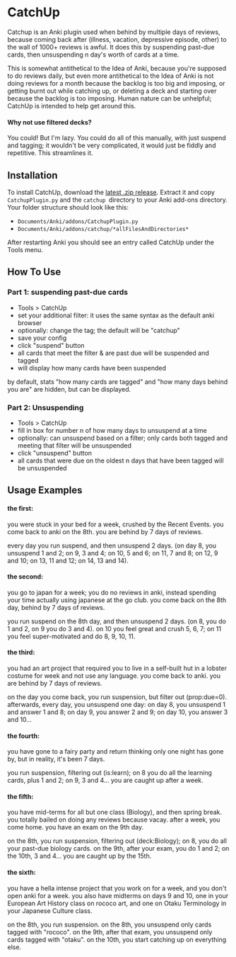 # CatchUp

Catchup is an Anki plugin used when behind by multiple days of reviews, because coming back after (illness, vacation, depressive episode, other) to the wall of 1000+ reviews is awful. It does this by suspending past-due cards, then unsuspending n day's worth of cards at a time.

This is somewhat antithetical to the Idea of Anki, because you're supposed to do reviews daily, but even more antithetical to the Idea of Anki is not doing reviews for a month because the backlog is too big and imposing, or getting burnt out while catching up, or deleting a deck and starting over because the backlog is too imposing. Human nature can be unhelpful; CatchUp is intended to help get around this.

#### Why not use filtered decks?

You could! But I'm lazy. You could do all of this manually, with just suspend and tagging; it wouldn't be very complicated, it would just be fiddly and repetitive. This streamlines it.

## Installation
To install CatchUp, download the [latest .zip release](https://github.com/rpearl/anki-catchup/releases/latest). Extract it and copy `CatchupPlugin.py` and the `catchup `directory to your Anki add-ons directory. Your folder structure should look like this:
  - `Documents/Anki/addons/CatchupPlugin.py`
  - `Documents/Anki/addons/catchup/*allFilesAndDirectories*`

After restarting Anki you should see an entry called CatchUp under the Tools menu. 

## How To Use

### Part 1: suspending past-due cards

* Tools > CatchUp
* set your additional filter: it uses the same syntax as the default anki browser
* optionally: change the tag; the default will be "catchup"
* save your config
* click "suspend" button 
* all cards that meet the filter & are past due will be suspended and tagged
* will display how many cards have been suspended

by default, stats "how many cards are tagged" and "how many days behind you are" are hidden, but can be displayed.

### Part 2: Unsuspending

* Tools > CatchUp
* fill in box for number n of how many days to unsuspend at a time
* optionally: can unsuspend based on a filter; only cards both tagged and meeting that filter will be unsuspended
* click "unsuspend" button
* all cards that were due on the oldest n days that have been tagged will be unsuspended


## Usage Examples

#### the first:
you were stuck in your bed for a week, crushed by the Recent Events. you come back to anki on the 8th. you are behind by 7 days of reviews.

every day you run suspend, and then unsuspend 2 days. (on day 8, you unsuspend 1 and 2; on 9, 3 and 4; on 10, 5 and 6; on 11, 7 and 8; on 12, 9 and 10; on 13, 11 and 12; on 14, 13 and 14). 

#### the second:
you go to japan for a week; you do no reviews in anki, instead spending your time actually using japanese at the go club. you come back on the 8th day, behind by 7 days of reviews.

you run suspend on the 8th day, and then unsuspend 2 days. (on 8, you do 1 and 2, on 9 you do 3 and 4). on 10 you feel great and crush 5, 6, 7; on 11 you feel super-motivated and do 8, 9, 10, 11.

#### the third:

you had an art project that required you to live in a self-built hut in a lobster costume for week and not use any language. you come back to anki. you are behind by 7 days of reviews.

on the day you come back, you run suspension, but filter out (prop:due=0). afterwards, every day, you unsuspend one day: on day 8, you unsuspend 1 and answer 1 and 8; on day 9, you answer 2 and 9; on day 10, you answer 3 and 10...

#### the fourth:

you have gone to a fairy party and return thinking only one night has gone by, but in reality, it's been 7 days.

you run suspension, filtering out (is:learn); on 8 you do all the learning cards, plus 1 and 2; on 9, 3 and 4... you are caught up after a week.

#### the fifth:

you have mid-terms for all but one class (Biology), and then spring break. you totally bailed on doing any reviews because vacay. after a week, you come home. you have an exam on the 9th day. 

on the 8th, you run suspension, filtering out (deck:Biology); on 8, you do all your past-due biology cards. on the 9th, after your exam, you do 1 and 2; on the 10th, 3 and 4... you are caught up by the 15th.

#### the sixth:

you have a hella intense project that you work on for a week, and you don't open anki for a week. you also have midterms on days 9 and 10, one in your European Art History class on rococo art, and one on Otaku Terminology in your Japanese Culture class.

on the 8th, you run suspension. on the 8th, you unsuspend only cards tagged with "rococo". on the 9th, after that exam, you unsuspend only cards tagged with "otaku". on the 10th, you start catching up on everything else.
